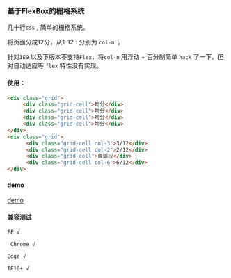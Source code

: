 ### 基于FlexBox的栅格系统

几十行`css` , 简单的栅格系统。

将页面分成12分，从1-12 : 分别为 `col-n `。

针对`IE9` 以及下版本不支持`Flex`，将`col-n` 用浮动 + 百分制简单 `hack` 了一下。但对自动适应等 `flex` 特性没有实现。

#### 使用：

```html
<div class="grid">
     <div class="grid-cell">均分</div>
     <div class="grid-cell">均分</div>
     <div class="grid-cell">均分</div>
     <div class="grid-cell">均分</div>       
</div>
<div class="grid">
      <div class="grid-cell col-3">3/12</div>
      <div class="grid-cell col-2">2/12</div>
      <div class="grid-cell">自适应</div>
      <div class="grid-cell col-6">6/12</div>       
</div>
```

#### demo

[demo](https://coldq.github.io/css-tools)

####  兼容测试

`FF √ ` 

` Chrome √`

`Edge √`

`IE10+ √`